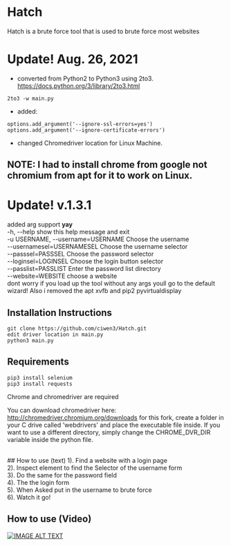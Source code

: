 # Hatch
Hatch is a brute force tool that is used to brute force most websites

# Update! Aug. 26, 2021
 - converted from Python2 to Python3 using 2to3. https://docs.python.org/3/library/2to3.html
```
2to3 -w main.py
```
 - added: 
 ``` 
options.add_argument('--ignore-ssl-errors=yes')
options.add_argument('--ignore-certificate-errors') 
 ```
 - changed Chromedriver location for Linux Machine. 
## NOTE: I had to install chrome from google not chromium from apt for it to work on Linux. 

# Update! v.1.3.1
added arg support **yay**
<br> 
  -h, --help            show this help message and exit<br>
  -u USERNAME, --username=USERNAME Choose the username<br>
  --usernamesel=USERNAMESEL Choose the username selector<br>
  --passsel=PASSSEL     Choose the password selector<br>
  --loginsel=LOGINSEL   Choose the login button selector<br>
  --passlist=PASSLIST   Enter the password list directory<br>
  --website=WEBSITE     choose a website<br>
dont worry if you load up the tool without any args youll go to the default wizard!
Also i removed the apt xvfb and pip2 pyvirtualdisplay
## Installation Instructions
```
git clone https://github.com/ciwen3/Hatch.git
edit driver location in main.py
python3 main.py
```

## Requirements
```
pip3 install selenium
pip3 install requests
```
Chrome and chromedriver are required

You can download chromedriver here: http://chromedriver.chromium.org/downloads
for this fork, create a folder in your C drive called 'webdrivers' and place the executable file inside. If you want to use a different directory, simply change the CHROME_DVR_DIR variable inside the python file.

<br>
## How to use (text)
1). Find a website with a login page<br>
2). Inspect element to find the Selector of the username form<br>
3). Do the same for the password field<br>
4). The the login form <br>
5). When Asked put in the username to brute force<br>
6). Watch it go!

## How to use (Video)
[![IMAGE ALT TEXT](https://i.ytimg.com/vi/Hd_kQVnajxk/1.jpg)](https://youtu.be/Hd_kQVnajxk "Video Title")

